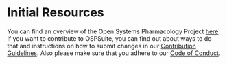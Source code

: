 # Initial Resources

You can find an overview of the Open Systems Pharmacology Project [here](https://github.com/Open-Systems-Pharmacology/Suite/blob/develop/README.md). If you want to contribute to OSPSuite, you can find out about ways to do that and instructions on how to submit changes in our [Contribution Guidelines](https://github.com/Open-Systems-Pharmacology/Suite/blob/develop/CONTRIBUTING.md). Also please make sure that you adhere to our [Code of Conduct](https://github.com/Open-Systems-Pharmacology/Suite/blob/develop/CODE\_OF\_CONDUCT.md).
